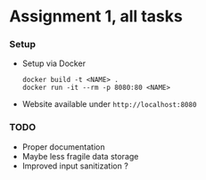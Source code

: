 # Assignment 1, all tasks

### Setup
* Setup via Docker

    ```console
    docker build -t <NAME> .
    docker run -it --rm -p 8080:80 <NAME>
    ```
* Website available under `http://localhost:8080`

### TODO
* Proper documentation
* Maybe less fragile data storage
* Improved input sanitization ?

